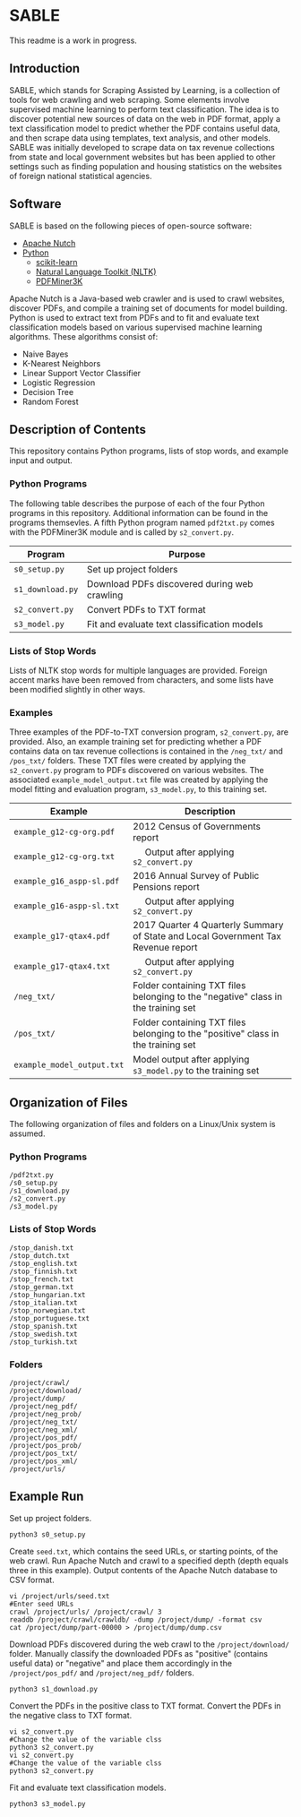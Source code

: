 # SABLE

This readme is a work in progress.

## Introduction

SABLE, which stands for Scraping Assisted by Learning, is a collection of tools for web crawling and web scraping.  Some elements involve supervised machine learning to perform text classification.  The idea is to discover potential new sources of data on the web in PDF format, apply a text classification model to predict whether the PDF contains useful data, and then scrape data using templates, text analysis, and other models.  SABLE was initially developed to scrape data on tax revenue collections from state and local government websites but has been applied to other settings such as finding population and housing statistics on the websites of foreign national statistical agencies.

## Software

SABLE is based on the following pieces of open-source software:

* [Apache Nutch](http://nutch.apache.org/)
* [Python](http://www.python.org/)
  * [scikit-learn](http://www.scikit-learn.org/stable/)
  * [Natural Language Toolkit (NLTK)](https://www.nltk.org/)
  * [PDFMiner3K](https://github.com/jaepil/pdfminer3k/)

Apache Nutch is a Java-based web crawler and is used to crawl websites, discover PDFs, and compile a training set of documents for model building.  Python is used to extract text from PDFs and to fit and evaluate text classification models based on various supervised machine learning algorithms.  These algorithms consist of:

* Naive Bayes
* K-Nearest Neighbors
* Linear Support Vector Classifier
* Logistic Regression
* Decision Tree
* Random Forest

## Description of Contents

This repository contains Python programs, lists of stop words, and example input and output.

### Python Programs

The following table describes the purpose of each of the four Python programs in this repository.  Additional information can be found in the programs themsevles.  A fifth Python program named ```pdf2txt.py``` comes with the PDFMiner3K module and is called by ```s2_convert.py```.

| Program              | Purpose                                      |
| -------------------- | -------------------------------------------- |
| ```s0_setup.py```    | Set up project folders                       |
| ```s1_download.py``` | Download PDFs discovered during web crawling |
| ```s2_convert.py```  | Convert PDFs to TXT format                   |
| ```s3_model.py ```   | Fit and evaluate text classification models  |

### Lists of Stop Words

Lists of NLTK stop words for multiple languages are provided.  Foreign accent marks have been removed from characters, and some lists have been modified slightly in other ways.

### Examples

Three examples of the PDF-to-TXT conversion program, ```s2_convert.py```, are provided.  Also, an example training set for predicting whether a PDF contains data on tax revenue collections is contained in the ```/neg_txt/``` and ```/pos_txt/``` folders.  These TXT files were created by applying the ```s2_convert.py``` program to PDFs discovered on various websites.  The associated ```example_model_output.txt``` file was created by applying the model fitting and evaluation program, ```s3_model.py```, to this training set.

| Example                        | Description                                                                       |
| ------------------------------ | --------------------------------------------------------------------------------- |
| ```example_g12-cg-org.pdf```   | 2012 Census of Governments report                                                 |
| ```example_g12-cg-org.txt```   | &nbsp;&nbsp;&nbsp;&nbsp;&nbsp;Output after applying ```s2_convert.py```           |
| ```example_g16_aspp-sl.pdf```  | 2016 Annual Survey of Public Pensions report                                      |
| ```example_g16-aspp-sl.txt```  | &nbsp;&nbsp;&nbsp;&nbsp;&nbsp;Output after applying ```s2_convert.py```           |
| ```example_g17-qtax4.pdf```    | 2017 Quarter 4 Quarterly Summary of State and Local Government Tax Revenue report |
| ```example_g17-qtax4.txt```    | &nbsp;&nbsp;&nbsp;&nbsp;&nbsp;Output after applying ```s2_convert.py```           |
| ```/neg_txt/```                | Folder containing TXT files belonging to the "negative" class in the training set |
| ```/pos_txt/```                | Folder containing TXT files belonging to the "positive" class in the training set |
| ```example_model_output.txt``` | Model output after applying ```s3_model.py``` to the training set                 |

## Organization of Files

The following organization of files and folders on a Linux/Unix system is assumed.

### Python Programs

```
/pdf2txt.py
/s0_setup.py
/s1_download.py
/s2_convert.py
/s3_model.py
```

### Lists of Stop Words

```
/stop_danish.txt
/stop_dutch.txt
/stop_english.txt
/stop_finnish.txt
/stop_french.txt
/stop_german.txt
/stop_hungarian.txt
/stop_italian.txt
/stop_norwegian.txt
/stop_portuguese.txt
/stop_spanish.txt
/stop_swedish.txt
/stop_turkish.txt
```

### Folders

```
/project/crawl/
/project/download/
/project/dump/
/project/neg_pdf/
/project/neg_prob/
/project/neg_txt/
/project/neg_xml/
/project/pos_pdf/
/project/pos_prob/
/project/pos_txt/
/project/pos_xml/
/project/urls/
```

## Example Run

Set up project folders.

```
python3 s0_setup.py
```

Create ```seed.txt```, which contains the seed URLs, or starting points, of the web crawl.  Run Apache Nutch and crawl to a specified depth (depth equals three in this example).  Output contents of the Apache Nutch database to CSV format.

```
vi /project/urls/seed.txt
#Enter seed URLs
crawl /project/urls/ /project/crawl/ 3
readdb /project/crawl/crawldb/ -dump /project/dump/ -format csv
cat /project/dump/part-00000 > /project/dump/dump.csv
```

Download PDFs discovered during the web crawl to the ```/project/download/``` folder.  Manually classify the downloaded PDFs as "positive" (contains useful data) or "negative" and place them accordingly in the ```/project/pos_pdf/``` and ```/project/neg_pdf/``` folders.

```
python3 s1_download.py
```

Convert the PDFs in the positive class to TXT format.  Convert the PDFs in the negative class to TXT format.

```
vi s2_convert.py
#Change the value of the variable clss
python3 s2_convert.py
vi s2_convert.py
#Change the value of the variable clss
python3 s2_convert.py
```

Fit and evaluate text classification models.

```
python3 s3_model.py
```
